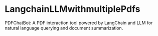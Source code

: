 # LangchainLLMwithmultiplePdfs
PDFChatBot: A PDF interaction tool powered by LangChain and LLM for natural language querying and document summarization.
